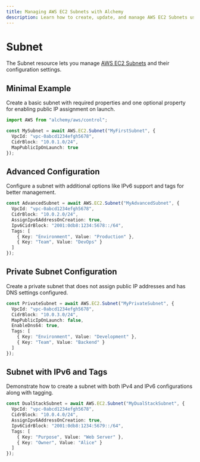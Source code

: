 ```yaml
---
title: Managing AWS EC2 Subnets with Alchemy
description: Learn how to create, update, and manage AWS EC2 Subnets using Alchemy Cloud Control.
---
```


# Subnet

The Subnet resource lets you manage [AWS EC2 Subnets](https://docs.aws.amazon.com/ec2/latest/userguide/) and their configuration settings.

## Minimal Example

Create a basic subnet with required properties and one optional property for enabling public IP assignment on launch.

```ts
import AWS from "alchemy/aws/control";

const MySubnet = await AWS.EC2.Subnet("MyFirstSubnet", {
  VpcId: "vpc-0abcd1234efgh5678",
  CidrBlock: "10.0.1.0/24",
  MapPublicIpOnLaunch: true
});
```

## Advanced Configuration

Configure a subnet with additional options like IPv6 support and tags for better management.

```ts
const AdvancedSubnet = await AWS.EC2.Subnet("MyAdvancedSubnet", {
  VpcId: "vpc-0abcd1234efgh5678",
  CidrBlock: "10.0.2.0/24",
  AssignIpv6AddressOnCreation: true,
  Ipv6CidrBlock: "2001:0db8:1234:5678::/64",
  Tags: [
    { Key: "Environment", Value: "Production" },
    { Key: "Team", Value: "DevOps" }
  ]
});
```

## Private Subnet Configuration

Create a private subnet that does not assign public IP addresses and has DNS settings configured.

```ts
const PrivateSubnet = await AWS.EC2.Subnet("MyPrivateSubnet", {
  VpcId: "vpc-0abcd1234efgh5678",
  CidrBlock: "10.0.3.0/24",
  MapPublicIpOnLaunch: false,
  EnableDns64: true,
  Tags: [
    { Key: "Environment", Value: "Development" },
    { Key: "Team", Value: "Backend" }
  ]
});
```

## Subnet with IPv6 and Tags

Demonstrate how to create a subnet with both IPv4 and IPv6 configurations along with tagging.

```ts
const DualStackSubnet = await AWS.EC2.Subnet("MyDualStackSubnet", {
  VpcId: "vpc-0abcd1234efgh5678",
  CidrBlock: "10.0.4.0/24",
  AssignIpv6AddressOnCreation: true,
  Ipv6CidrBlock: "2001:0db8:1234:5679::/64",
  Tags: [
    { Key: "Purpose", Value: "Web Server" },
    { Key: "Owner", Value: "Alice" }
  ]
});
```